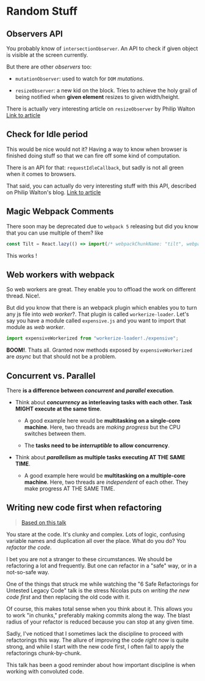 # Random Stuff

## Observers API

You probably know of `intersectionObserver`. An API to check if given object is
visible at the screen currently.

But there are other _observers_ too:

- `mutationObserver`: used to watch for `DOM` _mutations_.

- `resizeObserver`: a new kid on the block. Tries to achieve the holy grail of
  being notified when **given element** resizes to given width/height.

There is actually very interesting article on `resizeObserver` by Philip Walton
[Link to article](https://philipwalton.com/articles/responsive-components-a-solution-to-the-container-queries-problem/)

## Check for Idle period

This would be nice would not it? Having a way to know when browser is finished
doing stuff so that we can fire off some kind of computation.

There is an API for that: `requestIdleCallback`, but sadly is not all green when
it comes to browsers.

That said, you can actually do very interesting stuff with this API, described on Philip Walton's blog. [Link to article](https://philipwalton.com/articles/idle-until-urgent/)

## Magic Webpack Comments

There soon may be deprecated due to `webpack 5` releasing but did you know that you can use multiple of them? like

```js
const Tilt = React.lazy(() => import(/* webpackChunkName: "tilt", webpackPrefetch: true */ "../tilt"));
```

This works !

## Web workers with webpack

So web workers are great. They enable you to offload the work on different thread. Nice!.

But did you know that there is an webpack plugin which enables you to turn any js file into _web worker_?. That plugin is called `workerize-loader`.
Let's say you have a module called `expensive.js` and you want to import that module as _web worker_.

```js
import expensiveWorkerized from "workerize-loader!./expensive";
```

**BOOM!**. Thats all. Granted now methods exposed by `expensiveWorkerized` are _async_ but that should not be a problem.

## Concurrent vs. Parallel

There **is a difference between _concurrent_ and _parallel_ execution**.

- Think about **_concurrency_ as interleaving tasks with each other. Task MIGHT execute at the same time**.

  - A good example here would be **multitasking on a single-core machine**. Here, two threads are _making progress_ but the CPU switches between them.

  - The **tasks need to be _interruptible_ to allow concurrency**.

- Think about **_parallelism_ as multiple tasks executing AT THE SAME TIME**.

  - A good example here would be **multitasking on a multiple-core machine**. Here, two threads are _independent_ of each other. They make progress AT THE SAME TIME.

## Writing new code first when refactoring

> [Based on this talk](https://www.epicweb.dev/talks/6-safe-refactorings-for-untested-legacy-code)

You stare at the code. It's clunky and complex. Lots of logic, confusing variable names and duplication all over the place. What do you do? You _refactor the code_.

I bet you are not a stranger to these circumstances. We should be refactoring a lot and frequently. But one can refactor in a "safe" way, or in a not-so-safe way.

One of the things that struck me while watching the "6 Safe Refactorings for Untested Legacy Code" talk is the stress Nicolas puts on _writing the new code first_ and then replacing the old code with it.

Of course, this makes total sense when you think about it. This allows you to work "in chunks," preferably making commits along the way. The blast radius of your refactor is reduced because you can stop at any given time.

Sadly, I've noticed that I sometimes lack the discipline to proceed with refactorings this way. The allure of improving the code _right now_ is quite strong, and while I start with the new code first, I often fail to apply the refactorings chunk-by-chunk.

This talk has been a good reminder about how important discipline is when working with convoluted code.
